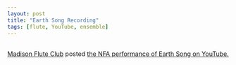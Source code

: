 ```yaml
---
layout: post
title: "Earth Song Recording"
tags: [flute, YouTube, ensemble]
---
```


<br>[Madison Flute Club](https://madisonfluteclub.org/) posted [the NFA performance of Earth Song on YouTube.](https://www.youtube.com/watch?v=p7EiGlVFdVU)
